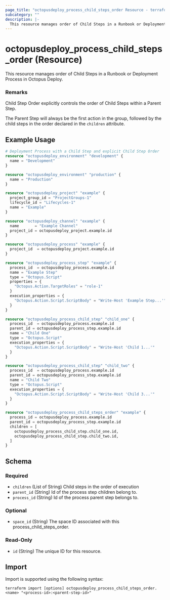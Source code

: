 ```yaml
---
page_title: "octopusdeploy_process_child_steps_order Resource - terraform-provider-octopusdeploy"
subcategory: ""
description: |-
  This resource manages order of Child Steps in a Runbook or Deployment Process in Octopus Deploy.
---
```


# octopusdeploy_process_child_steps_order (Resource)

This resource manages order of Child Steps in a Runbook or Deployment Process in Octopus Deploy.

### Remarks
Child Step Order explicitly controls the order of Child Steps within a Parent Step.

The Parent Step will always be the first action in the group, followed by the child steps in the order declared in the `children` attribute.

## Example Usage

```terraform
# Deployment Process with a Child Step and explicit Child Step Order
resource "octopusdeploy_environment" "development" {
  name = "Development"
}

resource "octopusdeploy_environment" "production" {
  name = "Production"
}

resource "octopusdeploy_project" "example" {
  project_group_id = "ProjectGroups-1"
  lifecycle_id = "Lifecycles-1"
  name = "Example"
}

resource "octopusdeploy_channel" "example" {
  name       = "Example Channel"
  project_id = octopusdeploy_project.example.id
}

resource "octopusdeploy_process" "example" {
  project_id  = octopusdeploy_project.example.id
}

resource "octopusdeploy_process_step" "example" {
  process_id  = octopusdeploy_process.example.id
  name = "Example Step"
  type = "Octopus.Script"
  properties = {
    "Octopus.Action.TargetRoles" = "role-1"
  }
  execution_properties = {
    "Octopus.Action.Script.ScriptBody" = "Write-Host 'Example Step...'"
  }
}

resource "octopusdeploy_process_child_step" "child_one" {
  process_id  = octopusdeploy_process.example.id
  parent_id = octopusdeploy_process_step.example.id
  name = "Child One"
  type = "Octopus.Script"
  execution_properties = {
    "Octopus.Action.Script.ScriptBody" = "Write-Host 'Child 1...'"
  }
}

resource "octopusdeploy_process_child_step" "child_two" {
  process_id  = octopusdeploy_process.example.id
  parent_id = octopusdeploy_process_step.example.id
  name = "Child Two"
  type = "Octopus.Script"
  execution_properties = {
    "Octopus.Action.Script.ScriptBody" = "Write-Host 'Child 3...'"
  }
}

resource "octopusdeploy_process_child_steps_order" "example" {
  process_id = octopusdeploy_process.example.id
  parent_id = octopusdeploy_process_step.example.id
  children = [
    octopusdeploy_process_child_step.child_one.id,
    octopusdeploy_process_child_step.child_two.id,
  ]
}
```

<!-- schema generated by tfplugindocs -->
## Schema

### Required

- `children` (List of String) Child steps in the order of execution
- `parent_id` (String) Id of the process step children belong to.
- `process_id` (String) Id of the process parent step belongs to.

### Optional

- `space_id` (String) The space ID associated with this process_child_steps_order.

### Read-Only

- `id` (String) The unique ID for this resource.

## Import

Import is supported using the following syntax:

```shell
terraform import [options] octopusdeploy_process_child_steps_order.<name> "<process-id>:<parent-step-id>"
```
